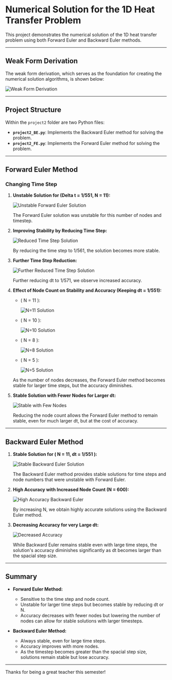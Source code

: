 # Numerical Solution for the 1D Heat Transfer Problem

This project demonstrates the numerical solution of the 1D heat transfer problem using both Forward Euler and Backward Euler methods. 

---

## Weak Form Derivation

The weak form derivation, which serves as the foundation for creating the numerical solution algorithms, is shown below:

![Weak Form Derivation](project2/Weak_Form_Derivation.jpg)

---

## Project Structure

Within the `project2` folder are two Python files:

- **`project2_BE.py`**: Implements the Backward Euler method for solving the problem.
- **`project2_FE.py`**: Implements the Forward Euler method for solving the problem.

---

## Forward Euler Method

### Changing Time Step

1. **Unstable Solution for (Delta t = 1/551, N = 11\):**

   ![Unstable Forward Euler Solution](project2/plots/FE_Solution_T=1.0_nt=551_N=11.png)

   The Forward Euler solution was unstable for this number of nodes and timestep.

2. **Improving Stability by Reducing Time Step:**

   ![Reduced Time Step Solution](project2/plots/FE_Solution_T=1.0_nt=561_N=11.png)

   By reducing the time step to 1/561, the solution becomes more stable.

3. **Further Time Step Reduction:**

   ![Further Reduced Time Step Solution](project2/plots/FE_Solution_T=1.0_nt=571_N=11.png)

   Further reducing dt to 1/571, we observe increased accuracy.

4. **Effect of Node Count on Stability and Accuracy (Keeping dt = 1/551):**

   - \( N = 11 \):
     
     ![N=11 Solution](project2/plots/FE_Solution_T=1.0_nt=551_N=11.png)

   - \( N = 10 \):
     
     ![N=10 Solution](project2/plots/FE_Solution_T=1.0_nt=551_N=10.png)

   - \( N = 8 \):
     
     ![N=8 Solution](project2/plots/FE_Solution_T=1.0_nt=551_N=8.png)

   - \( N = 5 \):
     
     ![N=5 Solution](project2/plots/FE_Solution_T=1.0_nt=551_N=5.png)

   As the number of nodes decreases, the Forward Euler method becomes stable for larger time steps, but the accuracy diminishes.

5. **Stable Solution with Fewer Nodes for Larger dt:**

   ![Stable with Few Nodes](project2/plots/FE_Solution_T=1.0_nt=531_N=8.png)

   Reducing the node count allows the Forward Euler method to remain stable, even for much larger dt, but at the cost of accuracy.

---

## Backward Euler Method

1. **Stable Solution for ( N = 11, dt = 1/551 ):**

   ![Stable Backward Euler Solution](project2/plots/BE_Solution_T=1.0_nt=551_N=11.png)

   The Backward Euler method provides stable solutions for time steps and node numbers that were unstable with Forward Euler.

2. **High Accuracy with Increased Node Count (N = 600):**

   ![High Accuracy Backward Euler](project2/plots/BE_Solution_T=1.0_nt=551_N=600.png)

   By increasing N, we obtain highly accurate solutions using the Backward Euler method.

3. **Decreasing Accuracy for very Large dt:**

   ![Decreased Accuracy](project2/plots/BE_Solution_T=1.0_nt=10_N=11.png)

   While Backward Euler remains stable even with large time steps, the solution's accuracy diminishes significantly as dt becomes larger than the spacial step size.

---

## Summary

- **Forward Euler Method:** 
  - Sensitive to the time step and node count.
  - Unstable for larger time steps but becomes stable by reducing dt or N.
  - Accuracy decreases with fewer nodes but lowering the number of nodes can allow for stable solutions with larger timesteps.

- **Backward Euler Method:** 
  - Always stable, even for large time steps.
  - Accuracy improves with more nodes.
  - As the timestep becomes greater than the spacial step size, solutions remain stable but lose accuracy.

---

Thanks for being a great teacher this semester!
